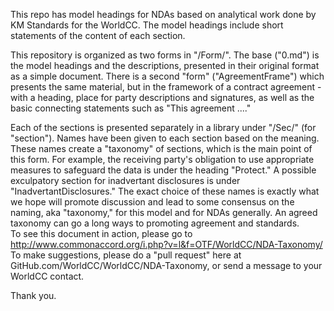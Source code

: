 This repo has model headings for NDAs based on analytical work done by KM Standards for the WorldCC.  The model headings include short statements of the content of each section.<br>

This repository is organized as two forms in "/Form/".  The base ("0.md") is the model headings and the descriptions, presented in their original format as a simple document. There is a second "form" ("AgreementFrame") which presents the same material, but in the framework of a contract agreement - with a heading, place for party descriptions and signatures, as well as the basic connecting statements such as "This agreement ...." <br>

Each of the sections is presented separately in a library under "/Sec/" (for "section").  Names have been given to each section based on the meaning.  These names create a "taxonomy" of sections, which is the main point of this form.  For example, the receiving party's obligation to use appropriate measures to safeguard the data is under the heading "Protect."  A possible exculpatory section for inadvertant disclosures is under "InadvertantDisclosures."  The exact choice of these names is exactly what we hope will promote discussion and lead to some consensus on the naming, aka "taxonomy," for this model and for NDAs generally.  An agreed taxonomy can go a long ways to promoting agreement and standards.<br>
To see this document in action, please go to <a href="http://www.commonaccord.org/i.php?v=l&f=OTF/WorldCC/NDA-Taxonomy/">http://www.commonaccord.org/i.php?v=l&f=OTF/WorldCC/NDA-Taxonomy/</a><br>
To make suggestions, please do a "pull request" here at GitHub.com/WorldCC/WorldCC/NDA-Taxonomy, or send a message to your WorldCC contact.</a>

Thank you.

